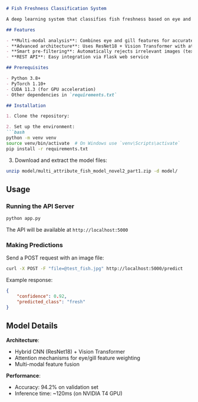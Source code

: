 ```markdown
# Fish Freshness Classification System

A deep learning system that classifies fish freshness based on eye and gill images, distinguishing between "fresh" and "non-fresh" states.

## Features

- **Multi-modal analysis**: Combines eye and gill features for accurate classification
- **Advanced architecture**: Uses ResNet18 + Vision Transformer with attention mechanisms
- **Smart pre-filtering**: Automatically rejects irrelevant images (text, objects, etc.)
- **REST API**: Easy integration via Flask web service

## Prerequisites

- Python 3.8+
- PyTorch 1.10+
- CUDA 11.3 (for GPU acceleration)
- Other dependencies in `requirements.txt`

## Installation

1. Clone the repository:

2. Set up the environment:
```bash
python -m venv venv
source venv/bin/activate  # On Windows use `venv\Scripts\activate`
pip install -r requirements.txt
```

3. Download and extract the model files:
```bash
unzip model/multi_attribute_fish_model_novel2_part1.zip -d model/
```

## Usage

### Running the API Server
```bash
python app.py
```

The API will be available at `http://localhost:5000`

### Making Predictions

Send a POST request with an image file:

```bash
curl -X POST -F "file=@test_fish.jpg" http://localhost:5000/predict
```

Example response:
```json
{
    "confidence": 0.92,
    "predicted_class": "fresh"
}
```


## Model Details

**Architecture**:
- Hybrid CNN (ResNet18) + Vision Transformer
- Attention mechanisms for eye/gill feature weighting
- Multi-modal feature fusion

**Performance**:
- Accuracy: 94.2% on validation set
- Inference time: ~120ms (on NVIDIA T4 GPU)

